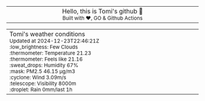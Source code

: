
<div align="center">
<table>
<tbody>
<td align="center">
<img width="2000" height="0"><br>
Hello, this is Tomi's github 👋<br>
<sup>Built with ❤️, GO & Github Actions</sup><br>
<img width="2000" height="0">
</td>
</tbody>
</table>
</div>
<table>
<tbody>
<td align="left">
<img width="2000" height="0"><br>
Tomi's weather conditions<br>
<sup>Updated at 2024-12-23T22:46:21Z</sup><br>
<sup>:low_brightness: Few Clouds</sup><br>
<sup>:thermometer: Temperature 21.23 </sup><br>
<sup>:thermometer: Feels like 21.16</sup><br>
<sup>:sweat_drops: Humidity 67%</sup><br>
<sup>:mask: PM2.5 46.15 μg/m3</sup><br>
<sup>:cyclone: Wind 3.09m/s </sup><br>
<sup>:telescope: Visibility 8000m </sup><br>
<sup>:droplet: Rain 0mm/last 1h </sup><br>
<img width="2000" height="0">
</td>
<td align="left">
<img width="2000" height="0"><br>
<br>
<img width="2000" height="0">
</td>
</tbody>
</table>
</div>
    